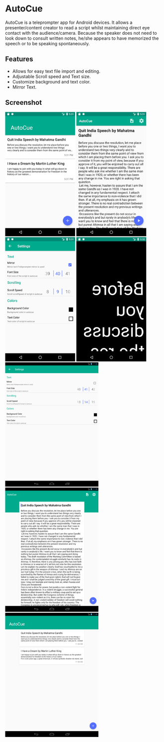 # AutoCue
  AutoCue is a teleprompter app for Android devices. It allows a presenter/content creator to read a script whilst maintaining direct eye contact
with the audience/camera. Because the speaker does not need to look down to consult written
notes, he/she appears to have memorized the speech or to be speaking spontaneously.

## Features
  * Allows for easy text file import and editing.
  * Adjustable Scroll speed and Text size.
  * Customize background and text color.
  * Mirror Text.
  
  
## Screenshot
<img src="release/phone-ui-1.png" height="400" alt="Screenshot"/>
<img src="release/phone-ui-2.png" height="400" alt="Screenshot"/>
<img src="release/phone-ui-3.png" height="400" alt="Screenshot"/>
<img src="release/phone-ui-4.png" height="400" alt="Screenshot"/>
<img src="release/tablet-ui-1.png" height="400" alt="Screenshot"/>
<img src="release/tablet-ui-2.png" height="400" alt="Screenshot"/> 
<img src="release/tablet-ui-3.png" height="400" alt="Screenshot"/>
